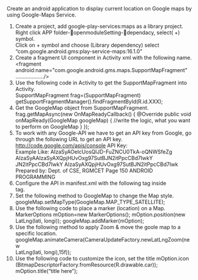 Create an android application to display current location on Google maps by 
using Google-Maps Service. 
1) Create a project, add google-play-services:maps as a library project. 
Right click APP folder-openmoduleSetting-dependacy, select( +) symbol.     
Click on + symbol and choose (Library dependency) select     
“com.google.android.gms:play-service-maps:16.1.0”  
2) Create a fragment UI component in Activity xml with the following name. 
<fragment  
android:name="com.google.android.gms.maps.SupportMapFragment" 
………………./> 
3) Use the following code in Activity to get the SupportMapFragment into Activity.  
SupportMapFragment  frag=(SupportMapFragment) 
getSupportFragmentManager().findFragmentById(R.id.XXX); 
4) Get the GoogleMap object from SupportMapFragment. 
frag.getMapAsync(new OnMapReadyCallback() { 
@Override 
public void onMapReady(GoogleMap googleMap) { 
//write the logic, what you want to perform on GoogleMap 
} 
}); 
5) To work with any Google-API we have to get an API key from Google, go through 
the following URL to get an API key. 
http://code.google.com/apis/console 
API Key:  
Example Like: 
AIzaSyAOeIcUosQIJD-FuZNCU0TkA-oQNWSfeZg 
AIzaSyAAIzaSyAXQpjHUvOxg97SutBJN2itPpcCBd7IwkY JN2itPpcCBd7IwkY 
AIzaSyAXQpjHUvOxg97SutBJN2itPpcCBd7Iwk 
Prepared by: Dept. of CSE, RGMCET 
Page 150 
ANDROID PROGRAMMING 
6) Configure the API in manifest.xml with the following tag inside                
<application> tag.  
<meta-data 
android:name=“” 
android:value=“AIzaSyAOeIcUosQIJD-FuZNCU0TkA-oQNWSfeZg”/> 
7)  Set the following method to GoogleMap to change the Map style. 
googleMap.setMapType(GoogleMap.MAP_TYPE_SATELLITE); 
8) Use the following code to place a marker (location) on a Map.  
MarkerOptions   mOption=new MarkerOptions(); 
mOption.position(new LatLng(lati, longi)); 
googleMap.addMarker(mOption); 
9) Use the following method to apply Zoom & move the goole map to a specific 
location. 
googleMap.animateCamera(CameraUpdateFactory.newLatLngZoom(new    
LatLng(lati, longi),15f)); 
10) Use the following code to customize the icon, set the title 
mOption.icon (BitmapDescriptorFactory.fromResource(R.drawable.car)); 
mOption.title(“title here”);
